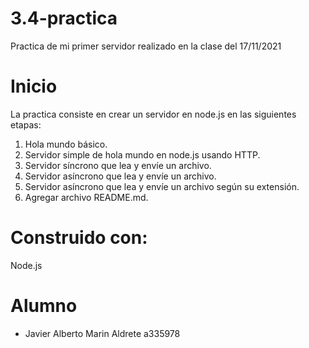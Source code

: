 # 3.4-practica

Practica de mi primer servidor realizado en la clase del 17/11/2021 

# Inicio
La practica consiste en crear un servidor en node.js en las siguientes etapas:

1) Hola mundo básico.
2) Servidor simple de hola mundo en node.js usando HTTP.
3) Servidor síncrono que lea y envíe un archivo.
4) Servidor asíncrono que lea y envíe un archivo.
5) Servidor asíncrono que lea y envíe un archivo según su extensión.
6) Agregar archivo README.md.

# Construido con:
Node.js

# Alumno
* Javier Alberto Marin Aldrete a335978
